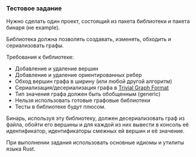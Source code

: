 ### Тестовое задание

Нужно сделать один проект, состоящий из пакета библиотеки и пакета бинаря (не example).

Библиотека должна позволять создавать, изменять, обходить и сериализовать графы.

Требования к библиотеке:

- Добавление и удаление вершин
- Добавление и удаление ориентированных ребер
- Обход вершин графа в ширину (или любой другой алгоритм)
- Сериализация/десериализация графа в [Trivial Graph Format](https://en.wikipedia.org/wiki/Trivial_Graph_Format)
- Тип значения графа должен быть обобщенным (generic)
- Нельзя использовать готовые графовые библиотеки
- Тесты в библиотеке будут плюсом.

Бинарь, используя эту библиотеку, должен десериализовать граф из файла, обойти
его вершины и для каждой из них вывести в консоль её идентификатор,
идентификаторы смежных ей вершин и её значение.

При выполнении задания использовать основные идиомы и утилиты языка Rust.
